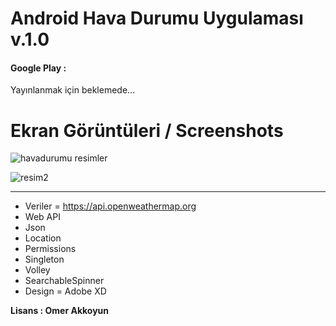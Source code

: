# Android Hava Durumu Uygulaması v.1.0

#### Google Play : 
Yayınlanmak için beklemede...

# Ekran Görüntüleri / Screenshots

![havadurumu resimler](https://user-images.githubusercontent.com/33864154/64279082-f53c0800-cf56-11e9-80b2-d0251c28ca3d.png)

![resim2](https://user-images.githubusercontent.com/33864154/64279087-f79e6200-cf56-11e9-8921-0c602b4f94bd.png)



<hr>

- Veriler = https://api.openweathermap.org
- Web API
- Json
- Location
- Permissions
- Singleton
- Volley
- SearchableSpinner
- Design = Adobe XD

**Lisans : Omer Akkoyun**



